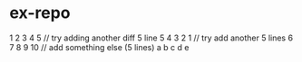 # ex-repo
1
2
3
4
5
// try adding another diff 5 line
5
4
3
2
1
// try add another 5 lines
6
7
8
9
10
// add something else (5 lines)
a
b
c
d
e

